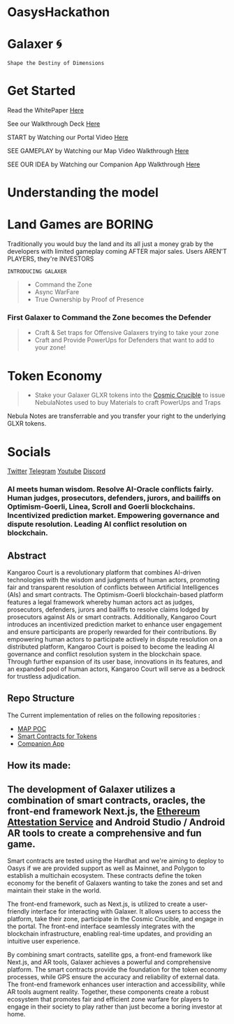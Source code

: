 # OasysHackathon

# Galaxer 🌀 

`Shape the Destiny of Dimensions`

# Get Started

Read the WhitePaper [Here](https://nftstorage.link/ipfs/)

See our Walkthrough Deck [Here](https://nftstorage.link/ipfs/)

START by Watching our Portal Video [Here](https://youtu.be/P5Nfc1GK4D4)

SEE GAMEPLAY by Watching our Map Video Walkthrough [Here](https://youtu.be/DGpTj-6RvG8)

SEE OUR IDEA by Watching our Companion App Walkthrough [Here](https://youtube.com/shorts/Ue5ZP5VcJ7I?feature=share)


# Understanding the model 

# Land Games are BORING
Traditionally you would buy the land and its all just a money grab by the developers with limited gameplay coming AFTER major sales. 
Users AREN'T PLAYERS, they're INVESTORS

`INTRODUCING GALAXER`
> - Command the Zone
> - Async WarFare
> - True Ownership by Proof of Presence 

### First Galaxer to Command the Zone becomes the Defender 
> - Craft & Set traps for Offensive Galaxers trying to take your zone
> - Craft and Provide PowerUps for Defenders that want to add to your zone!

# Token Economy 
> - Stake your Galaxer GLXR tokens into the [Cosmic Crucible](https://github.com/GalaxerGames/claim/blob/tests/contracts/CosmicCrucible.sol) to issue NebulaNotes used to buy Materials to craft PowerUps and Traps

Nebula Notes are transferrable and you transfer your right to the underlying GLXR tokens. 


# Socials 
   [Twitter](https://twitter.com/galaxer_glxr)
   [Telegram](https://t.me/galaxer_glxr)
   [Youtube](https://www.youtube.com/galaxer-glxr)
   [Discord](https://discord.gg/rYWQgAtU)
    
### AI meets human wisdom. Resolve AI-Oracle conflicts fairly. Human judges, prosecutors, defenders, jurors, and bailiffs on Optimism-Goerli, Linea, Scroll and Goerli blockchains. Incentivized prediction market. Empowering governance and dispute resolution. Leading AI conflict resolution on blockchain. 
 
## Abstract
Kangaroo Court is a revolutionary platform that combines AI-driven technologies with the wisdom and judgments of human actors, promoting fair and transparent resolution of conflicts between Artificial Intelligences (AIs) and smart contracts. The Optimism-Goerli blockchain-based platform features a legal framework whereby human actors act as judges, prosecutors, defenders, jurors and bailiffs to resolve claims lodged by prosecutors against AIs or smart contracts. Additionally, Kangaroo Court introduces an incentivized prediction market to enhance user engagement and ensure participants are properly rewarded for their contributions. By empowering human actors to participate actively in dispute resolution on a distributed platform, Kangaroo Court is poised to become the leading AI governance and conflict resolution system in the blockchain space. Through further expansion of its user base, innovations in its features, and an expanded pool of human actors, Kangaroo Court will serve as a bedrock for trustless adjudication.

## Repo Structure
The Current implementation of <Kangaroo Court> relies on the following repositories : 
- [MAP POC](https://github.com/GalaxerGames/galaxer-hub)
- [Smart Contracts for Tokens](https://github.com/GalaxerGames/claim/tree/tests/contracts)
- [Companion App](https://github.com/GalaxerGames/mobile)
    

## How its made: 

## The development of Galaxer utilizes a combination of smart contracts, oracles, the front-end framework Next.js, the [Ethereum Attestation Service](https://attest.sh) and Android Studio / Android AR tools to create a comprehensive and fun game.

Smart contracts are tested using the Hardhat and we're aiming to deploy to Oasys if we are provided support as well as Mainnet, and Polygon to establish a multichain ecosystem. These contracts define the token economy for the benefit of Galaxers wanting to take the zones and set and maintain their stake in the world.

The front-end framework, such as Next.js, is utilized to create a user-friendly interface for interacting with Galaxer. It allows users to access the platform, take their zone, participate in the Cosmic Crucible, and engage in the portal. The front-end interface seamlessly integrates with the blockchain infrastructure, enabling real-time updates, and providing an intuitive user experience.


By combining smart contracts, satellite gps, a front-end framework like Next.js, and AR tools, Galaxer achieves a powerful and comprehensive platform. The smart contracts provide the foundation for the token economy processes, while GPS ensure the accuracy and reliability of external data. The front-end framework enhances user interaction and accessibility, while AR tools augment reality. Together, these components create a robust ecosystem that promotes fair and efficient zone warfare for players to engage in their society to play rather than just become a boring investor at home. 
